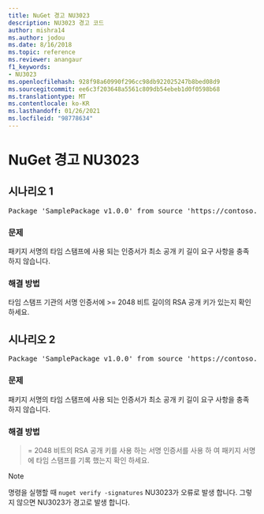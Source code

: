 ```yaml
---
title: NuGet 경고 NU3023
description: NU3023 경고 코드
author: mishra14
ms.author: jodou
ms.date: 8/16/2018
ms.topic: reference
ms.reviewer: anangaur
f1_keywords:
- NU3023
ms.openlocfilehash: 928f98a60990f296cc98db922025247b8bed08d9
ms.sourcegitcommit: ee6c3f203648a5561c809db54ebeb1d0f0598b68
ms.translationtype: MT
ms.contentlocale: ko-KR
ms.lasthandoff: 01/26/2021
ms.locfileid: "98778634"
---
```

# <a name="nuget-warning-nu3023"></a>NuGet 경고 NU3023

## <a name="scenario-1"></a>시나리오 1

<pre>Package 'SamplePackage v1.0.0' from source 'https://contoso.com/index.json': The timestamp certificate does not meet a minimum public key length requirement.</pre>

### <a name="issue"></a>문제

패키지 서명의 타임 스탬프에 사용 되는 인증서가 최소 공개 키 길이 요구 사항을 충족 하지 않습니다.


### <a name="solution"></a>해결 방법

타임 스탬프 기관의 서명 인증서에 >= 2048 비트 길이의 RSA 공개 키가 있는지 확인 하세요.



## <a name="scenario-2"></a>시나리오 2

<pre>Package 'SamplePackage v1.0.0' from source 'https://contoso.com/index.json': The primary signature's timestamp certificate does not meet a minimum public key length requirement.</pre>

### <a name="issue"></a>문제

패키지 서명의 타임 스탬프에 사용 되는 인증서가 최소 공개 키 길이 요구 사항을 충족 하지 않습니다.


### <a name="solution"></a>해결 방법

>= 2048 비트의 RSA 공개 키를 사용 하는 서명 인증서를 사용 하 여 패키지 서명에 타임 스탬프를 기록 했는지 확인 하세요.


> [!Note]
> 명령을 실행할 때 `nuget verify -signatures` NU3023가 오류로 발생 합니다. 그렇지 않으면 NU3023가 경고로 발생 합니다.
